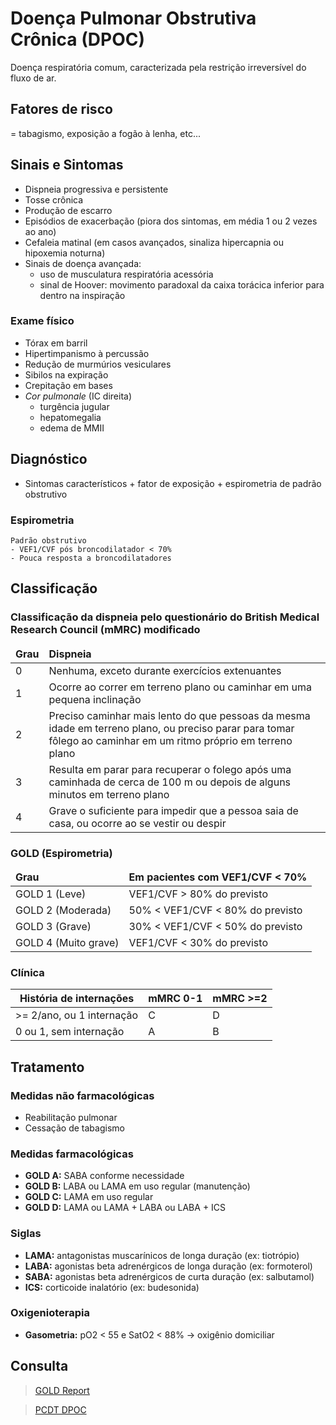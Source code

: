 # Doença Pulmonar Obstrutiva Crônica (DPOC)

Doença respiratória comum, caracterizada pela restrição irreversível do fluxo de ar.
## Fatores de risco
= tabagismo, exposição a fogão à lenha, etc... 

## Sinais e Sintomas

- Dispneia progressiva e persistente
- Tosse crônica
- Produção de escarro
- Episódios de exacerbação (piora dos sintomas, em média 1 ou 2 vezes ao ano)
- Cefaleia matinal (em casos avançados, sinaliza hipercapnia ou hipoxemia noturna)
- Sinais de doença avançada:
	- uso de musculatura respiratória acessória
	- sinal de Hoover: movimento paradoxal da caixa torácica inferior para dentro na inspiração

### Exame físico
- Tórax em barril
- Hipertimpanismo à percussão
- Redução de murmúrios vesiculares
- Sibilos na expiração
- Crepitação em bases
- *Cor pulmonale* (IC direita)
	- turgência jugular
	- hepatomegalia
	- edema de MMII


## Diagnóstico
- Sintomas característicos + fator de exposição + espirometria de padrão obstrutivo
### Espirometria
	Padrão obstrutivo
	- VEF1/CVF pós broncodilatador < 70%
	- Pouca resposta a broncodilatadores

## Classificação 

### Classificação da dispneia pelo questionário do British Medical Research Council (mMRC) modificado

<table>
	<thead>
		<tr>
			<td><b>Grau</b></td>
			<td><b>Dispneia</b></td>
		</tr>
	</thead>
	<tbody>
		<tr>
			<td>0</td>
			<td>Nenhuma, exceto durante exercícios extenuantes</td>
		</tr>
		<tr>
			<td>1</td>
			<td>Ocorre ao correr em terreno plano ou caminhar em uma pequena inclinação</td>
		</tr>
		<tr>
			<td>2</td>
			<td>Preciso caminhar mais lento do que pessoas da mesma idade em terreno plano, ou preciso parar para tomar fôlego ao caminhar em um ritmo próprio em terreno plano</td>
		</tr>
		<tr>
			<td>3</td>
			<td>Resulta em parar para recuperar o folego após uma caminhada de cerca de 100 m ou depois de alguns minutos em terreno plano</td>
		</tr>
		<tr>
			<td>4</td>
			<td>Grave o suficiente para impedir que a pessoa saia de casa, ou ocorre ao se vestir ou despir</td>
		</tr>
	</tbody>
</table>

###  GOLD (Espirometria)

<table>
	<thead>
		<tr>
			<td><b>Grau</b></td>
			<td><b>Em pacientes com VEF1/CVF < 70%</b></td>
		</tr>
	</thead>
	<tbody>
		<tr>
			<td>GOLD 1 (Leve)</td>
			<td>VEF1/CVF > 80% do previsto</td>
		</tr>
		<tr>
			<td>GOLD 2 (Moderada)</td>
			<td>50% < VEF1/CVF < 80% do previsto</td>
		</tr>
		<tr>
			<td>GOLD 3 (Grave)</td>
			<td>30% < VEF1/CVF < 50% do previsto</td>
		</tr>
		<tr>
			<td>GOLD 4 (Muito grave)</td>
			<td>VEF1/CVF < 30% do previsto</td>
		</tr>
	</tbody>
</table>

### Clínica
<table>
	<thead>
		<tr>
			<th>História de internações</th>
			<th>mMRC 0-1</th>
			<th>mMRC >=2</th>
		</tr>
	</thead>
	<tbody>
		<tr>
			<td>>= 2/ano, ou 1 internação</td>
			<td>C</td>
			<td>D</td>
		</tr>
		<tr>
			<td>0 ou 1, sem internação</td>
			<td>A</td>
			<td>B</td>
		</tr>
	</tbody>
</table>


## Tratamento 
### Medidas não farmacológicas
- Reabilitação pulmonar
- Cessação de tabagismo

### Medidas farmacológicas


- **GOLD A:** SABA conforme necessidade
- **GOLD B:** LABA ou LAMA em uso regular (manutenção)
- **GOLD C:** LAMA em uso regular
- **GOLD D:** LAMA ou LAMA + LABA ou LABA + ICS

### Siglas

 - **LAMA:** antagonistas muscarínicos de longa duração (ex: tiotrópio)
 -  **LABA:** agonistas beta adrenérgicos de longa duração (ex: formoterol)
 - **SABA:** agonistas beta adrenérgicos de curta duração (ex: salbutamol)
 -  **ICS:** corticoide inalatório (ex: budesonida)

### Oxigenioterapia
- **Gasometria:** pO2 < 55 e SatO2 < 88% -> oxigênio domiciliar

## Consulta
> [GOLD Report](https://goldcopd.org/gold-reports/)

> [PCDT DPOC](http://conitec.gov.br/images/Consultas/Relatorios/2021/20210623_Relatorio_PCDT_Doenca_Pulmonar_Obstrutiva_Cronica.pdf)

<!--stackedit_data:
eyJoaXN0b3J5IjpbLTIwMjk5NDc5MDgsNjg4NDM2NjAsMTA2MT
g1OTk2OSwxMjMyNDQyMjUwLDE0MDUzODEyMzVdfQ==
-->